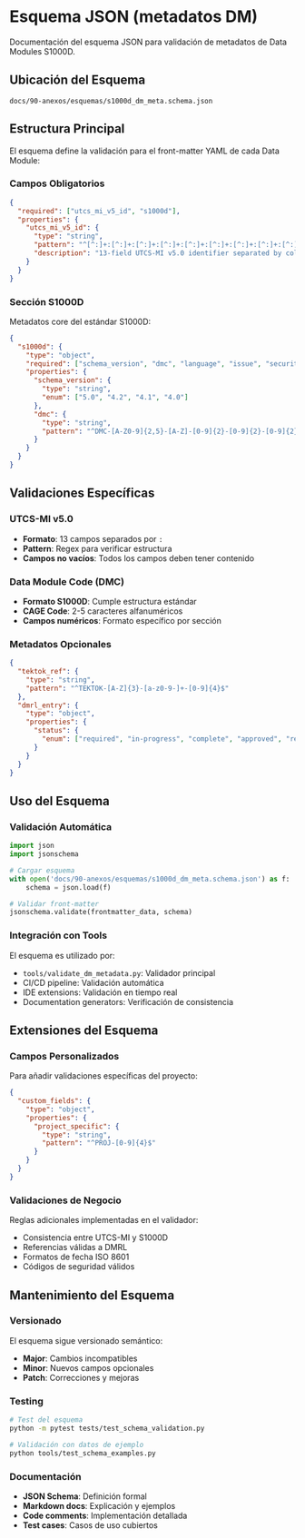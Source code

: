 # Esquema JSON (metadatos DM)

Documentación del esquema JSON para validación de metadatos de Data Modules S1000D.

## Ubicación del Esquema

```
docs/90-anexos/esquemas/s1000d_dm_meta.schema.json
```

## Estructura Principal

El esquema define la validación para el front-matter YAML de cada Data Module:

### Campos Obligatorios

```json
{
  "required": ["utcs_mi_v5_id", "s1000d"],
  "properties": {
    "utcs_mi_v5_id": {
      "type": "string",
      "pattern": "^[^:]+:[^:]+:[^:]+:[^:]+:[^:]+:[^:]+:[^:]+:[^:]+:[^:]+:[^:]+:[^:]+:[^:]+:[^:]+$",
      "description": "13-field UTCS-MI v5.0 identifier separated by colons"
    }
  }
}
```

### Sección S1000D

Metadatos core del estándar S1000D:

```json
{
  "s1000d": {
    "type": "object",
    "required": ["schema_version", "dmc", "language", "issue", "security"],
    "properties": {
      "schema_version": {
        "type": "string",
        "enum": ["5.0", "4.2", "4.1", "4.0"]
      },
      "dmc": {
        "type": "string",
        "pattern": "^DMC-[A-Z0-9]{2,5}-[A-Z]-[0-9]{2}-[0-9]{2}-[0-9]{2}-[0-9]{2}-[0-9]{3}[A-Z]-[0-9]{3}[A-Z]-[A-Z]$"
      }
    }
  }
}
```

## Validaciones Específicas

### UTCS-MI v5.0

- **Formato**: 13 campos separados por `:` 
- **Pattern**: Regex para verificar estructura
- **Campos no vacíos**: Todos los campos deben tener contenido

### Data Module Code (DMC)

- **Formato S1000D**: Cumple estructura estándar
- **CAGE Code**: 2-5 caracteres alfanuméricos
- **Campos numéricos**: Formato específico por sección

### Metadatos Opcionales

```json
{
  "tektok_ref": {
    "type": "string",
    "pattern": "^TEKTOK-[A-Z]{3}-[a-z0-9-]+-[0-9]{4}$"
  },
  "dmrl_entry": {
    "type": "object",
    "properties": {
      "status": {
        "enum": ["required", "in-progress", "complete", "approved", "rejected"]
      }
    }
  }
}
```

## Uso del Esquema

### Validación Automática

```python
import json
import jsonschema

# Cargar esquema
with open('docs/90-anexos/esquemas/s1000d_dm_meta.schema.json') as f:
    schema = json.load(f)

# Validar front-matter
jsonschema.validate(frontmatter_data, schema)
```

### Integración con Tools

El esquema es utilizado por:

- `tools/validate_dm_metadata.py`: Validador principal
- CI/CD pipeline: Validación automática
- IDE extensions: Validación en tiempo real
- Documentation generators: Verificación de consistencia

## Extensiones del Esquema

### Campos Personalizados

Para añadir validaciones específicas del proyecto:

```json
{
  "custom_fields": {
    "type": "object",
    "properties": {
      "project_specific": {
        "type": "string",
        "pattern": "^PROJ-[0-9]{4}$"
      }
    }
  }
}
```

### Validaciones de Negocio

Reglas adicionales implementadas en el validador:

- Consistencia entre UTCS-MI y S1000D
- Referencias válidas a DMRL
- Formatos de fecha ISO 8601
- Códigos de seguridad válidos

## Mantenimiento del Esquema

### Versionado

El esquema sigue versionado semántico:
- **Major**: Cambios incompatibles
- **Minor**: Nuevos campos opcionales  
- **Patch**: Correcciones y mejoras

### Testing

```bash
# Test del esquema
python -m pytest tests/test_schema_validation.py

# Validación con datos de ejemplo
python tools/test_schema_examples.py
```

### Documentación

- **JSON Schema**: Definición formal
- **Markdown docs**: Explicación y ejemplos
- **Code comments**: Implementación detallada
- **Test cases**: Casos de uso cubiertos